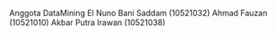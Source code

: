 Anggota DataMining
El Nuno Bani Saddam (10521032)
Ahmad Fauzan (10521010)
Akbar Putra Irawan (10521038)

